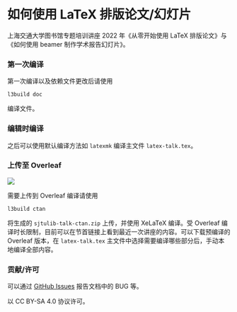 # 如何使用 LaTeX 排版论文/幻灯片

上海交通大学图书馆专题培训讲座 2022 年《从零开始使用 LaTeX 排版论文》与《如何使用 beamer 制作学术报告幻灯片》。

### 第一次编译

第一次编译以及依赖文件更改后请使用
```
l3build doc
```
编译文件。

### 编辑时编译

之后可以使用默认编译方法如 `latexmk` 编译主文件 `latex-talk.tex`。

### 上传至 Overleaf

[![](https://img.shields.io/badge/overleaf-lecture2-green.svg)](https://www.overleaf.com/read/fvwxzvcxhcwd) 

需要上传到 Overleaf 编译请使用
```
l3build ctan
```
将生成的 `sjtulib-talk-ctan.zip` 上传，并使用 XeLaTeX 编译。受 Overleaf 编译时长限制，目前可以在节首链接上看到最近一次讲座的内容。可以下载预编译的 Overleaf 版本，在 `latex-talk.tex` 主文件中选择需要编译哪些部分后，手动本地编译全部内容。

### 贡献/许可

可以通过 [GitHub Issues](https://github.com/sjtug/sjtulib-latex-talk/issues) 报告文档中的 BUG 等。

以 CC BY-SA 4.0 协议许可。
